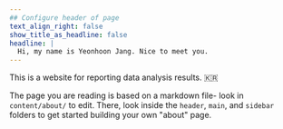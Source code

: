 ```yaml
---
## Configure header of page
text_align_right: false
show_title_as_headline: false
headline: |
  Hi, my name is Yeonhoon Jang. Nice to meet you.
---
```


<!-- this is a subheadline -->
This is a website for reporting data analysis results. :kr: 

The page you are reading is based on a markdown file- look in `content/about/` to edit. There, look inside the `header`, `main`, and `sidebar` folders to get started building your own "about" page.
